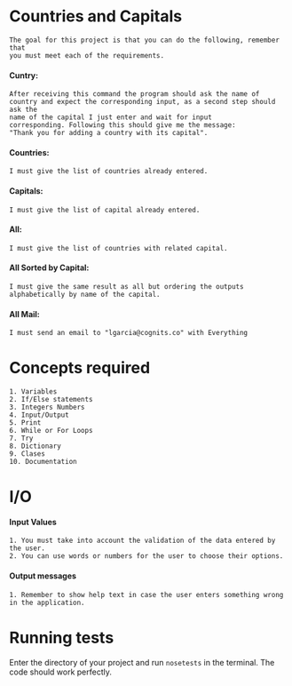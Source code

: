 # Countries and Capitals
	The goal for this project is that you can do the following, remember that
	you must meet each of the requirements.

#### **Cuntry:**
	After receiving this command the program should ask the name of
	country and expect the corresponding input, as a second step should ask the
	name of the capital I just enter and wait for input
	corresponding. Following this should give me the message:
	"Thank you for adding a country with its capital".
 
#### **Countries:**
	I must give the list of countries already entered.
 
#### **Capitals:**
	I must give the list of capital already entered.
 
#### **All:**
	I must give the list of countries with related capital.
 
#### **All Sorted by Capital:**
	I must give the same result as all but ordering the outputs
	alphabetically by name of the capital.
 
#### **All Mail:**
	I must send an email to "lgarcia@cognits.co" with Everything

# Concepts required
	1. Variables
	2. If/Else statements
	3. Integers Numbers
	4. Input/Output
	5. Print
	6. While or For Loops
	7. Try
	8. Dictionary
	9. Clases
	10. Documentation

# I/O

#### Input Values
	1. You must take into account the validation of the data entered by the user.
	2. You can use words or numbers for the user to choose their options.

#### Output messages
	1. Remember to show help text in case the user enters something wrong
	in the application.



# Running tests
Enter the directory of your project and run `nosetests` in the terminal. The code should work perfectly.

